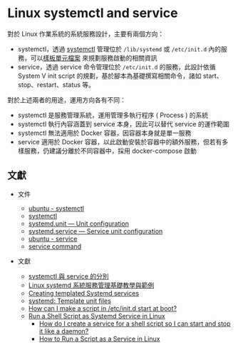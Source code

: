 # Linux systemctl and service

對於 Linux 作業系統的系統服務設計，主要有兩個方向：

+ systemctl，透過 [systemctl](https://www.freedesktop.org/software/systemd/man/systemctl.html) 管理位於 ```/lib/systemd``` 或 ```/etc/init.d``` 內的服務，可以[樣板單元檔案](https://fedoramagazine.org/systemd-template-unit-files/) 來規劃服務啟動的相關資訊
+ service，透過 service 命令管理位於 ```/etc/init.d``` 的服務，此設計依循 System V init script 的規劃，基於腳本為基礎撰寫相關命令，諸如 start、stop、restart、status 等。

對於上述兩者的用途，運用方向各有不同：

+ systemctl 是服務管理系統，運用管理多執行程序 ( Process ) 的系統
+ systemctl 執行內容涵蓋到 service 本身，因此可以替代 service 的運作範圍
+ systemctl 無法適用於 Docker 容器，因容器本身就是單一服務
+ service 適用於 Docker 容器，以此啟動安裝於容器中的額外服務，但若有多樣服務，仍建議分離於不同容器中，採用 docker-compose 啟動

## 文獻

+ 文件
    - [ubuntu - systemctl](https://manpages.ubuntu.com/manpages/bionic/zh_TW/man1/systemctl.1.html)
    - [systemctl](https://www.freedesktop.org/software/systemd/man/systemctl.html)
    - [systemd.unit — Unit configuration](https://www.freedesktop.org/software/systemd/man/systemd.unit.html)
    - [systemd.service — Service unit configuration](https://www.freedesktop.org/software/systemd/man/systemd.service.html)
    - [ubuntu - service](https://manpages.ubuntu.com/manpages/bionic/man8/service.8.html)
    - [service command](https://bash.cyberciti.biz/guide/Service_command)

+ 文獻
    - [systemctl 與 service 的分別](https://botnotes.net/2021/04/01/systemctl-service/)
    - [Linux systemd 系統服務管理基礎教學與範例](https://blog.gtwang.org/linux/linux-basic-systemctl-systemd-service-unit-tutorial-examples/)
    - [Creating templated Systemd services](https://ibug.io/blog/2019/07/systemd-service-template/)
    - [systemd: Template unit files](https://fedoramagazine.org/systemd-template-unit-files/)
    - [How can I make a script in /etc/init.d start at boot?](https://unix.stackexchange.com/questions/20357)
    - [Run a Shell Script as Systemd Service in Linux](https://www.funoracleapps.com/2022/02/run-shell-script-as-systemd-service-in.html)
        + [How do I create a service for a shell script so I can start and stop it like a daemon?](https://unix.stackexchange.com/questions/236084)
        + [How to Run a Script as a Service in Linux](https://medium.com/geekculture/how-to-run-a-script-as-a-service-in-linux-4fb92cab6818)

